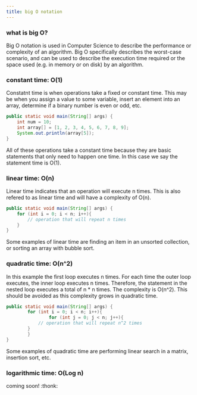 ```yaml
---
title: big O notation
---
```


### what is big O?

Big O notation is used in Computer Science to describe the performance or complexity of an algorithm. Big O specifically describes the worst-case scenario, and can be used to describe the execution time required or the space used (e.g. in memory or on disk) by an algorithm.

### constant time: O(1)

Constatnt time is when operations take a fixed or constant time. This may be when you assign a value to some variable, insert an element into an array, determine if a binary number is even or odd, etc. 

```java
public static void main(String[] args) {
	int num = 10;
	int array[] = [1, 2, 3, 4, 5, 6, 7, 8, 9];
	System.out.println(array[5]);
}
```
All of these operations take a constant time because they are basic statements that only need to happen one time. In this case we say the statement time is O(1).

### linear time: O(n)

Linear time indicates that an operation will execute n times. This is also refered to as linear time and will have a complexity of O(n).

```java
public static void main(String[] args) {
	for (int i = 0; i < n; i++){
		// operation that will repeat n times
	}
}
```

Some examples of linear time are finding an item in an unsorted collection, or sorting an array with bubble sort.

### quadratic time: O(n^2)

In this example the first loop executes n times. For each time the outer loop executes, the inner loop executes n times. Therefore, the statement in the nested loop executes a total of n * n times. The complexity is O(n^2). This should be avoided as this complexity grows in quadratic time. 

```java 
public static void main(String[] args) {
        for (int i = 0; i < n; i++){
                for (int j = 0; j < n; j++){
			// operation that will repeat n^2 times
		} 
        }
}
```
Some examples of quadratic time are performing linear search in a matrix, insertion sort, etc.

### logarithmic time: O(Log n)

coming soon! 
:thonk:
